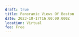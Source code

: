 ```yaml
---
draft: true
title: Panoramic Views Of Boston
date: 2023-10-17T16:00:00.000Z
location: Virtual
fee: Free
---
```



